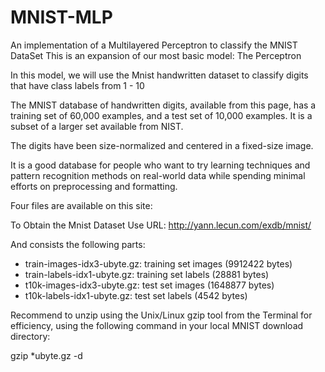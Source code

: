 # MNIST-MLP

An implementation of a Multilayered Perceptron to classify the MNIST DataSet
This is an expansion of our most basic model: The Perceptron

In this model, we will use the Mnist handwritten dataset to classify digits that have class labels from 1 - 10

The MNIST database of handwritten digits, available from this page, has a training set of 60,000 examples, and a test set of 10,000 examples. It is a subset of a larger set available from NIST. 

The digits have been size-normalized and centered in a fixed-size image.


It is a good database for people who want to try learning techniques and pattern recognition methods on real-world data while spending minimal efforts on preprocessing and formatting.

Four files are available on this site:



To Obtain the Mnist Dataset
Use URL:  http://yann.lecun.com/exdb/mnist/

And consists the following parts:

- train-images-idx3-ubyte.gz:  training set images (9912422 bytes)
- train-labels-idx1-ubyte.gz:  training set labels (28881 bytes)
- t10k-images-idx3-ubyte.gz:   test set images (1648877 bytes)
- t10k-labels-idx1-ubyte.gz:   test set labels (4542 bytes)

Recommend to unzip using the Unix/Linux gzip tool from the Terminal for efficiency, 
using the following command in your local MNIST download directory:

gzip *ubyte.gz -d
